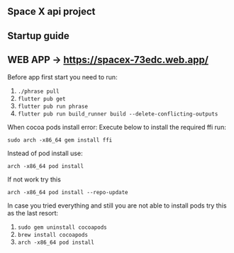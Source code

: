 
## Space X api project
## Startup guide

## WEB APP -> https://spacex-73edc.web.app/

Before app first start you need to run:

1) `./phrase pull`
2) `flutter pub get`
3) `flutter pub run phrase`
4) `flutter pub run build_runner build --delete-conflicting-outputs`

When cocoa pods install error: Execute below to install the required ffi run:

`sudo arch -x86_64 gem install ffi`

Instead of pod install use:

`arch -x86_64 pod install`

If not work try this

`arch -x86_64 pod install --repo-update`

In case you tried everything and still you are not able to install pods try this as the last resort:

1) `sudo gem uninstall cocoapods`
2) `brew install cocoapods`
3) `arch -x86_64 pod install`
